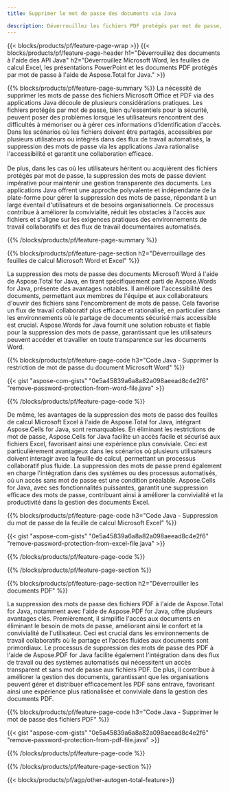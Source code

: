 ```yaml
---
title: Supprimer le mot de passe des documents via Java 

description: Déverrouillez les fichiers PDF protégés par mot de passe, les feuilles de calcul Excel de fichiers Microsoft Word et les fichiers de présentation PowerPoint via votre application Java.
---
```


{{< blocks/products/pf/feature-page-wrap >}}
{{< blocks/products/pf/feature-page-header h1="Déverrouillez des documents à l'aide des API Java" h2="Déverrouillez Microsoft Word, les feuilles de calcul Excel, les présentations PowerPoint et les documents PDF protégés par mot de passe à l'aide de Aspose.Total for Java." >}}

{{% blocks/products/pf/feature-page-summary %}}
La nécessité de supprimer les mots de passe des fichiers Microsoft Office et PDF via des applications Java découle de plusieurs considérations pratiques. Les fichiers protégés par mot de passe, bien qu'essentiels pour la sécurité, peuvent poser des problèmes lorsque les utilisateurs rencontrent des difficultés à mémoriser ou à gérer ces informations d'identification d'accès. Dans les scénarios où les fichiers doivent être partagés, accessibles par plusieurs utilisateurs ou intégrés dans des flux de travail automatisés, la suppression des mots de passe via les applications Java rationalise l'accessibilité et garantit une collaboration efficace.<br /><br />
De plus, dans les cas où les utilisateurs héritent ou acquièrent des fichiers protégés par mot de passe, la suppression des mots de passe devient impérative pour maintenir une gestion transparente des documents. Les applications Java offrent une approche polyvalente et indépendante de la plate-forme pour gérer la suppression des mots de passe, répondant à un large éventail d'utilisateurs et de besoins organisationnels. Ce processus contribue à améliorer la convivialité, réduit les obstacles à l'accès aux fichiers et s'aligne sur les exigences pratiques des environnements de travail collaboratifs et des flux de travail documentaires automatisés.

{{% /blocks/products/pf/feature-page-summary  %}}

{{% blocks/products/pf/feature-page-section  h2="Déverrouillage des feuilles de calcul Microsoft Word et Excel" %}}

La suppression des mots de passe des documents Microsoft Word à l'aide de Aspose.Total for Java, en tirant spécifiquement parti de Aspose.Words for Java, présente des avantages notables. Il améliore l'accessibilité des documents, permettant aux membres de l'équipe et aux collaborateurs d'ouvrir des fichiers sans l'encombrement de mots de passe. Cela favorise un flux de travail collaboratif plus efficace et rationalisé, en particulier dans les environnements où le partage de documents sécurisé mais accessible est crucial. Aspose.Words for Java fournit une solution robuste et fiable pour la suppression des mots de passe, garantissant que les utilisateurs peuvent accéder et travailler en toute transparence sur les documents Word.

{{% blocks/products/pf/feature-page-code h3="Code Java - Supprimer la restriction de mot de passe du document Microsoft Word" %}}

{{< gist "aspose-com-gists" "0e5a45839a6a8a82a098aeead8c4e2f6" "remove-password-protection-from-word-file.java" >}}

{{% /blocks/products/pf/feature-page-code  %}}

De même, les avantages de la suppression des mots de passe des feuilles de calcul Microsoft Excel à l'aide de Aspose.Total for Java, intégrant Aspose.Cells for Java, sont remarquables. En éliminant les restrictions de mot de passe, Aspose.Cells for Java facilite un accès facile et sécurisé aux fichiers Excel, favorisant ainsi une expérience plus conviviale. Ceci est particulièrement avantageux dans les scénarios où plusieurs utilisateurs doivent interagir avec la feuille de calcul, permettant un processus collaboratif plus fluide. La suppression des mots de passe prend également en charge l'intégration dans des systèmes ou des processus automatisés, où un accès sans mot de passe est une condition préalable. Aspose.Cells for Java, avec ses fonctionnalités puissantes, garantit une suppression efficace des mots de passe, contribuant ainsi à améliorer la convivialité et la productivité dans la gestion des documents Excel.

{{% blocks/products/pf/feature-page-code h3="Code Java - Suppression du mot de passe de la feuille de calcul Microsoft Excel" %}}

{{< gist "aspose-com-gists" "0e5a45839a6a8a82a098aeead8c4e2f6" "remove-password-protection-from-excel-file.java" >}}

{{% /blocks/products/pf/feature-page-code  %}}

{{% /blocks/products/pf/feature-page-section %}}

{{% blocks/products/pf/feature-page-section  h2="Déverrouiller les documents PDF" %}}

La suppression des mots de passe des fichiers PDF à l'aide de Aspose.Total for Java, notamment avec l'aide de Aspose.PDF for Java, offre plusieurs avantages clés. Premièrement, il simplifie l'accès aux documents en éliminant le besoin de mots de passe, améliorant ainsi le confort et la convivialité de l'utilisateur. Ceci est crucial dans les environnements de travail collaboratifs où le partage et l’accès fluides aux documents sont primordiaux. Le processus de suppression des mots de passe des PDF à l'aide de Aspose.PDF for Java facilite également l'intégration dans des flux de travail ou des systèmes automatisés qui nécessitent un accès transparent et sans mot de passe aux fichiers PDF. De plus, il contribue à améliorer la gestion des documents, garantissant que les organisations peuvent gérer et distribuer efficacement les PDF sans entrave, favorisant ainsi une expérience plus rationalisée et conviviale dans la gestion des documents PDF.

{{% blocks/products/pf/feature-page-code h3="Code Java - Supprimer le mot de passe des fichiers PDF" %}}

{{< gist "aspose-com-gists" "0e5a45839a6a8a82a098aeead8c4e2f6" "remove-password-protection-from-pdf-file.java" >}}

{{% /blocks/products/pf/feature-page-code  %}}

{{% /blocks/products/pf/feature-page-section %}}

{{< blocks/products/pf/agp/other-autogen-total-feature>}}